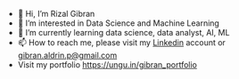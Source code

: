 - 👋 Hi, I’m Rizal Gibran
- 👀 I’m interested in Data Science and Machine Learning
- 🌱 I’m currently learning data science, data analyst, AI, ML
- 📫 How to reach me, please visit my [Linkedin](https://www.linkedin.com/in/rizal-gibran-aldrin-pratama/) account or <gibran.aldrin.p@gmail.com>
- Visit my portfolio https://ungu.in/gibran_portfolio
<!---
ergeapebro/ergeapebro is a ✨ special ✨ repository because its `README.md` (this file) appears on your GitHub profile.
You can click the Preview link to take a look at your changes.
--->
